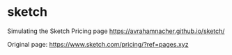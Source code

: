 # sketch
Simulating the Sketch Pricing page
https://avrahamnacher.github.io/sketch/

Original page:
https://www.sketch.com/pricing/?ref=pages.xyz
